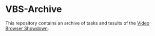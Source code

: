 # VBS-Archive
This repository contains an archive of tasks and tesults of the [Video Browser Showdown](https://videobrowsershowdown.org).
